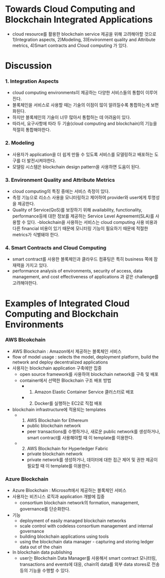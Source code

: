 # Towards Cloud Computing and Blockchain Integrated Applications
- cloud resource를 활용한 blockchain service 제공을 위해 고려해야할 것으로 1)Integration aspects, 2)Modeling, 3)Environment quality and Attribute metrics, 4)Smart contracts and Cloud computing 가 있다.
# Discussion
### 1. Integration Aspects
- cloud computing environments이 제공하는 다양한 서비스들의 통합이 이루어진다.
- 블록체인을 서비스로 사용할 때는 기술의 이점이 많이 알려질수록 통합하는게 보편화된다.
- 하지만 블록체인의 기술이 너무 많아서 통합하는 데 어려움이 있다.
- 따라서, 요구사항에 따라 두 기술(cloud computing and blockchain)의 기능을 적절히 통합해야한다.
### 2. Modeling
- 사용자가 application을 더 쉽게 만들 수 있도록 서비스를 모델링하고 배포하는 도구를 더 발전시켜야한다.
- 모델링 시스템은 blockchain design pattern을 사용하면 도움이 된다.
### 3. Environment Quality and Attribute Metrics
- cloud computing의 특징 중에는 서비스 측정이 있다.
- 측정 기능으로 리소스 사용을 모니터링하고 제어하여 provider와 user에게 투명성을 제공한다.
- Quality of Service(QoS)를 보장하기 위해 availability, functionality, performance등에 대한 정보를 제공하는 Service Level Agreement(SLA)를 사용할 수 있다.
-blockchain을 사용하는 서비스는 cloud computing 사용 비용과 다른 financial 비용이 있기 때문에 모니터링 기능이 필요하기 때문에 적절한 metrics가 식별돼야 한다.
### 4. Smart Contracts and Cloud Computing
- smart contract를 사용한 블록체인과 클라우드 컴퓨팅은 특히 business 쪽에 잠재력을 가지고 있다. 
- performance analysis of environments, security of access, data management, and cost effectiveness of applications 과 같은 challenge를 고려해야한다.
# Examples of Integrated Cloud Computing and Blockchain Environments
### AWS Blcokchain
- AWS Blockchain : Amazon에서 제공하는 블록체인 서비스
- flow of model usage : selects the model, deployment platform, build the network and deploy decentralized applications
- 사용자는 blockchain application 구축에만 집중
    - open source framework를 사용하여 blockchain network를 구축 및 배포
    - container에서 선택한 Blockchain 구조 배포 방법 
        - 1. Amazon Elastic Container Service 클러스터로 배포
        - 2. Docker를 실행하는 EC2로 직접 배포
- blockchain infrastructure에 적용되는 templates
    - 1. AWS Blockchain for Ethereum 
        - public blockchain network
        - peer transactions를 수행하거나, 새로운 public network를 생성하거나, smart contract를 사용해야할 때 이 template를 이용한다.
    - 2. AWS Blockchain for Hyperledger Fabric
        - private blockchain network
        - private network를 생성하거나, 데이터에 대한 접근 제어 및 권한 제공이 필요할 때 이 template를 이용한다.
### Azure Blockchain
- Azure Blockchain : Microsoft에서 제공하는 블록체인 서비스
- 사용자는 비즈니스 로직과 application 개발에 집중
    - consortium blockchain network의 formation, management, governance를 단순화한다.
- 기능
    - deployment of easily managed blockchain networks
    - scale control with codeless consortium management and internal governance
    - building blockchain applications using tools
    - using the blockchain data manager - capturing and storing ledger data out of the chain
- In blockchain data publishing
    - user는 Blockchain Data Manager를 사용해서 smart contract 모니터링, transactions and events에 대응, chain의 data를 외부 data stores로 전송 등의 기능을 수행할 수 있다.